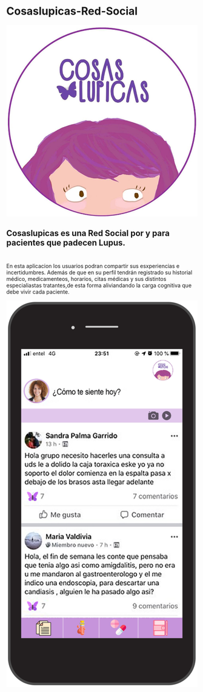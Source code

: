 # Cosaslupicas-Red-Social


![logo](src/img/logo.png)

## Cosaslupicas es una Red Social por y para pacientes que padecen Lupus.


#
En esta aplicacion los usuarios podran compartir sus esxperiencias e incertidumbres. Además de que en su perfil tendrán registrado su historial médico,  medicamenteos, horarios, citas médicas y sus distintos especialiastas tratantes,de esta forma aliviandando la carga cognitiva que debe vivir cada paciente.



![logo](src/img/prototipo.png)
  

